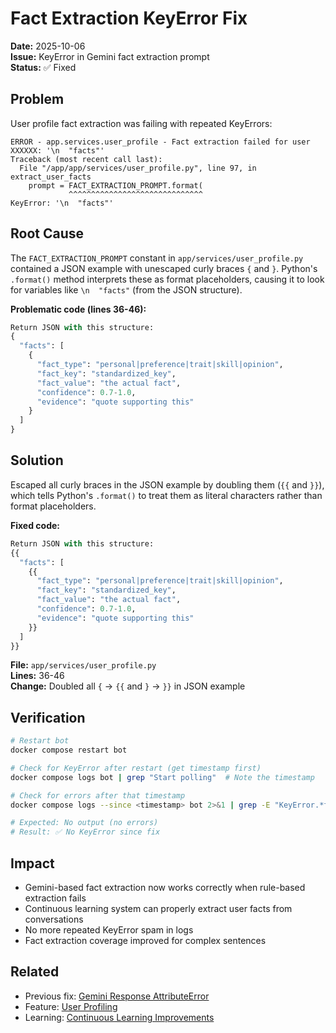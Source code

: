 # Fact Extraction KeyError Fix

**Date:** 2025-10-06  
**Issue:** KeyError in Gemini fact extraction prompt  
**Status:** ✅ Fixed

## Problem

User profile fact extraction was failing with repeated KeyErrors:

```text
ERROR - app.services.user_profile - Fact extraction failed for user XXXXXX: '\n  "facts"'
Traceback (most recent call last):
  File "/app/app/services/user_profile.py", line 97, in extract_user_facts
    prompt = FACT_EXTRACTION_PROMPT.format(
             ^^^^^^^^^^^^^^^^^^^^^^^^^^^^^^
KeyError: '\n  "facts"'
```

## Root Cause

The `FACT_EXTRACTION_PROMPT` constant in `app/services/user_profile.py` contained a JSON example with unescaped curly braces `{` and `}`. Python's `.format()` method interprets these as format placeholders, causing it to look for variables like `\n  "facts"` (from the JSON structure).

**Problematic code (lines 36-46):**

```python
Return JSON with this structure:
{
  "facts": [
    {
      "fact_type": "personal|preference|trait|skill|opinion",
      "fact_key": "standardized_key",
      "fact_value": "the actual fact",
      "confidence": 0.7-1.0,
      "evidence": "quote supporting this"
    }
  ]
}
```

## Solution

Escaped all curly braces in the JSON example by doubling them (`{{` and `}}`), which tells Python's `.format()` to treat them as literal characters rather than format placeholders.

**Fixed code:**

```python
Return JSON with this structure:
{{
  "facts": [
    {{
      "fact_type": "personal|preference|trait|skill|opinion",
      "fact_key": "standardized_key",
      "fact_value": "the actual fact",
      "confidence": 0.7-1.0,
      "evidence": "quote supporting this"
    }}
  ]
}}
```

**File:** `app/services/user_profile.py`  
**Lines:** 36-46  
**Change:** Doubled all `{` → `{{` and `}` → `}}` in JSON example

## Verification

```bash
# Restart bot
docker compose restart bot

# Check for KeyError after restart (get timestamp first)
docker compose logs bot | grep "Start polling"  # Note the timestamp

# Check for errors after that timestamp
docker compose logs --since <timestamp> bot 2>&1 | grep -E "KeyError.*facts"

# Expected: No output (no errors)
# Result: ✅ No KeyError since fix
```

## Impact

- Gemini-based fact extraction now works correctly when rule-based extraction fails
- Continuous learning system can properly extract user facts from conversations
- No more repeated KeyError spam in logs
- Fact extraction coverage improved for complex sentences

## Related

- Previous fix: [Gemini Response AttributeError](bot_learning_gemini_response_fix.md)
- Feature: [User Profiling](../features/USER_PROFILING_PLAN.md)
- Learning: [Continuous Learning Improvements](../plans/CONTINUOUS_LEARNING_IMPROVEMENTS.md)
